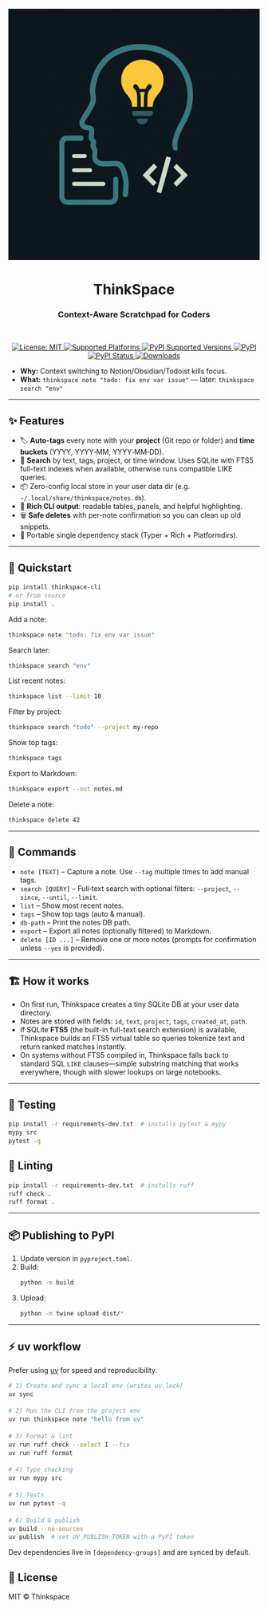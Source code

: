 <p align="center">
<a href="https://github.com/sashsinha/thinkspace">
  <img alt="ThinkSpace Logo" src="https://raw.githubusercontent.com/sashsinha/thinkspace/main/logo.png">
</a>
</p>

<h1 align="center">ThinkSpace</h1>

<h3 align="center">Context-Aware Scratchpad for Coders</h3>

<br/>

<p align="center">
<a href="https://raw.githubusercontent.com/sashsinha/thinkspace/main/LICENSE">
  <img alt="License: MIT" src="https://img.shields.io/badge/license-MIT-green.svg">
</a>
<a href="https://pypi.org/project/thinkspace/">
  <img src="https://img.shields.io/badge/platform-windows%20%7C%20linux%20%7C%20macos-lightgrey" alt="Supported Platforms">
</a>
<a href="https://pypi.org/project/thinkspace/">
  <img alt="PyPI Supported Versions" src="https://img.shields.io/pypi/pyversions/thinkspace.svg">
</a>
<a href="https://pypi.org/project/thinkspace/">
  <img alt="PyPI" src="https://img.shields.io/pypi/v/thinkspace">
</a>
<a href="https://pypi.org/project/thinkspace/">
  <img alt="PyPI Status" src="https://img.shields.io/pypi/status/thinkspace">
</a>
<a href="https://pepy.tech/project/thinkspace">
  <img alt="Downloads" src="https://pepy.tech/badge/thinkspace">
</a>
</p>

- **Why:** Context switching to Notion/Obsidian/Todoist kills focus.
- **What:** `thinkspace note "todo: fix env var issue"` — later: `thinkspace search "env"`

---

## ✨ Features

- 🏷️ **Auto-tags** every note with your **project** (Git repo or folder) and **time buckets** (YYYY, YYYY‑MM, YYYY‑MM‑DD).
- 🔎 **Search** by text, tags, project, or time window. Uses SQLite with FTS5 full-text indexes when available, otherwise runs compatible LIKE queries.
- 📦 Zero-config local store in your user data dir (e.g. `~/.local/share/thinkspace/notes.db`).
- 🎨 **Rich CLI output**: readable tables, panels, and helpful highlighting.
- 🗑️ **Safe deletes** with per-note confirmation so you can clean up old snippets.
- 🧰 Portable single dependency stack (Typer + Rich + Platformdirs).

---

## 🚀 Quickstart

```bash
pip install thinkspace-cli
# or from source
pip install .
```

Add a note:

```bash
thinkspace note "todo: fix env var issue"
```

Search later:

```bash
thinkspace search "env"
```

List recent notes:

```bash
thinkspace list --limit 10
```

Filter by project:

```bash
thinkspace search "todo" --project my-repo
```

Show top tags:

```bash
thinkspace tags
```

Export to Markdown:

```bash
thinkspace export --out notes.md
```

Delete a note:

```bash
thinkspace delete 42
```

---

## 🧩 Commands

- `note [TEXT]` – Capture a note. Use `--tag` multiple times to add manual tags.
- `search [QUERY]` – Full‑text search with optional filters: `--project`, `--since`, `--until`, `--limit`.
- `list` – Show most recent notes.
- `tags` – Show top tags (auto & manual).
- `db-path` – Print the notes DB path.
- `export` – Export all notes (optionally filtered) to Markdown.
- `delete [ID ...]` – Remove one or more notes (prompts for confirmation unless `--yes` is provided).

---

## 🏗️ How it works

- On first run, Thinkspace creates a tiny SQLite DB at your user data directory.
- Notes are stored with fields: `id`, `text`, `project`, `tags`, `created_at`, `path`.
- If SQLite **FTS5** (the built-in full-text search extension) is available, Thinkspace builds an FTS5 virtual table so queries tokenize text and return ranked matches instantly.
- On systems without FTS5 compiled in, Thinkspace falls back to standard SQL `LIKE` clauses—simple substring matching that works everywhere, though with slower lookups on large notebooks.

---

## 🧪 Testing

```bash
pip install -r requirements-dev.txt  # installs pytest & mypy
mypy src
pytest -q
```

## 🧹 Linting

```bash
pip install -r requirements-dev.txt  # installs ruff
ruff check .
ruff format .
```

---

## 📦 Publishing to PyPI

1. Update version in `pyproject.toml`.
2. Build:
   ```bash
   python -m build
   ```
3. Upload:
   ```bash
   python -m twine upload dist/*
   ```

---


## ⚡ uv workflow

Prefer using [uv](https://docs.astral.sh/uv/) for speed and reproducibility.

```bash
# 1) Create and sync a local env (writes uv.lock)
uv sync

# 2) Run the CLI from the project env
uv run thinkspace note "hello from uv"

# 3) Format & lint
uv run ruff check --select I --fix
uv run ruff format

# 4) Type checking
uv run mypy src

# 5) Tests
uv run pytest -q

# 6) Build & publish
uv build --no-sources
uv publish  # set UV_PUBLISH_TOKEN with a PyPI token
```

Dev dependencies live in `[dependency-groups]` and are synced by default.


## 📝 License

MIT © Thinkspace
